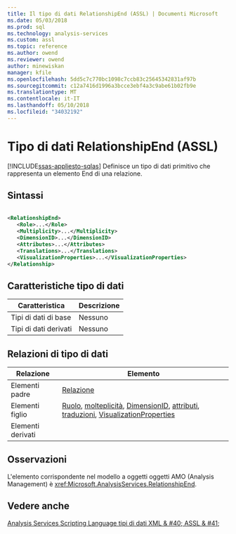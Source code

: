 ```yaml
---
title: Il tipo di dati RelationshipEnd (ASSL) | Documenti Microsoft
ms.date: 05/03/2018
ms.prod: sql
ms.technology: analysis-services
ms.custom: assl
ms.topic: reference
ms.author: owend
ms.reviewer: owend
author: minewiskan
manager: kfile
ms.openlocfilehash: 5dd5c7c770bc1098c7ccb83c25645342831af97b
ms.sourcegitcommit: c12a7416d1996a3bcce3ebf4a3c9abe61b02fb9e
ms.translationtype: MT
ms.contentlocale: it-IT
ms.lasthandoff: 05/10/2018
ms.locfileid: "34032192"
---
```

# <a name="relationshipend-data-type-assl"></a>Tipo di dati RelationshipEnd (ASSL)
[!INCLUDE[ssas-appliesto-sqlas](../../../includes/ssas-appliesto-sqlas.md)]
  Definisce un tipo di dati primitivo che rappresenta un elemento End di una relazione.  
  
## <a name="syntax"></a>Sintassi  
  
```xml  
  
<RelationshipEnd>  
   <Role>...</Role>  
   <Multiplicity>...</Multiplicity>  
   <DimensionID>...</DimensionID>  
   <Attributes>...</Attributes>  
   <Translations>...</Translations>  
   <VisualizationProperties>...</VisualizationProperties>  
</Relationship>  
```  
  
## <a name="data-type-characteristics"></a>Caratteristiche tipo di dati  
  
|Caratteristica|Descrizione|  
|--------------------|-----------------|  
|Tipi di dati di base|Nessuno|  
|Tipi di dati derivati|Nessuno|  
  
## <a name="data-type-relationships"></a>Relazioni di tipo di dati  
  
|Relazione|Elemento|  
|------------------|-------------|  
|Elementi padre|[Relazione](../../../analysis-services/scripting/data-type/relationship-data-type-assl.md)|  
|Elementi figlio|[Ruolo](../../../analysis-services/xmla/xml-elements-properties/role-element-xmla.md), [molteplicità](../../../analysis-services/scripting/properties/multiplicity-element-assl.md), [DimensionID](../../../analysis-services/scripting/properties/dimensionid-element-assl.md), [attributi](../../../analysis-services/scripting/collections/attributes-element-assl.md), [traduzioni](../../../analysis-services/scripting/collections/translations-element-assl.md), [ VisualizationProperties](../../../analysis-services/scripting/data-type/relationshipendvisualizationproperties-data-type-assl.md)|  
|Elementi derivati||  
  
## <a name="remarks"></a>Osservazioni  
 L'elemento corrispondente nel modello a oggetti oggetti AMO (Analysis Management) è <xref:Microsoft.AnalysisServices.RelationshipEnd>.  
  
## <a name="see-also"></a>Vedere anche  
 [Analysis Services Scripting Language tipi di dati XML & #40; ASSL & #41;](../../../analysis-services/scripting/data-type/analysis-services-scripting-language-xml-data-types-assl.md)  
  
  
